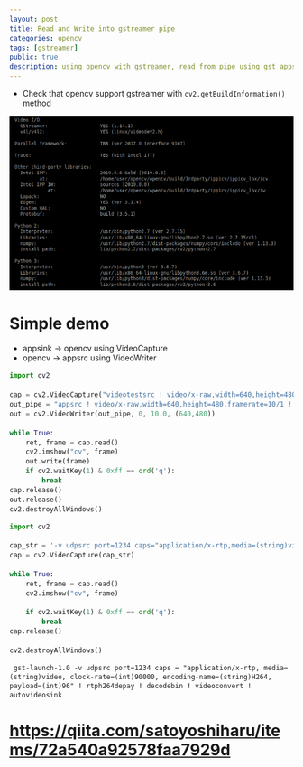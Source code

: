 ```yaml
---
layout: post
title: Read and Write into gstreamer pipe
categories: opencv
tags: [gstreamer]
public: true
description: using opencv with gstreamer, read from pipe using gst appsink, write  into pipe using appsrc
---
```

- Check that opencv support gstreamer with `cv2.getBuildInformation()` method

![](/images/2019-12-03-23-16-48.png)

# Simple demo
- appsink -> opencv using VideoCapture
- opencv -> appsrc using VideoWriter


```python
import cv2

cap = cv2.VideoCapture("videotestsrc ! video/x-raw,width=640,height=480,framerate=10/1 ! videoconvert ! timeoverlay ! appsink")
out_pipe = "appsrc ! video/x-raw,width=640,height=480,framerate=10/1 ! videoconvert ! timeoverlay xpad=100 ypad=100 ! autovideosink sync=false"
out = cv2.VideoWriter(out_pipe, 0, 10.0, (640,480))

while True:
    ret, frame = cap.read()
    cv2.imshow("cv", frame)
    out.write(frame)
    if cv2.waitKey(1) & 0xff == ord('q'):
        break
cap.release()
out.release()
cv2.destroyAllWindows()
```

```python
import cv2

cap_str = '-v udpsrc port=1234 caps="application/x-rtp,media=(string)video,encoding-name=(string)H264" ! rtph264depay ! avdec_h264 ! videoconvert ! appsink'
cap = cv2.VideoCapture(cap_str)

while True:
    ret, frame = cap.read()
    cv2.imshow("cv", frame)

    if cv2.waitKey(1) & 0xff == ord('q'):
        break
cap.release()

cv2.destroyAllWindows()
```

```
 gst-launch-1.0 -v udpsrc port=1234 caps = "application/x-rtp, media=(string)video, clock-rate=(int)90000, encoding-name=(string)H264, payload=(int)96" ! rtph264depay ! decodebin ! videoconvert ! autovideosink
 ```
 
# https://qiita.com/satoyoshiharu/items/72a540a92578faa7929d